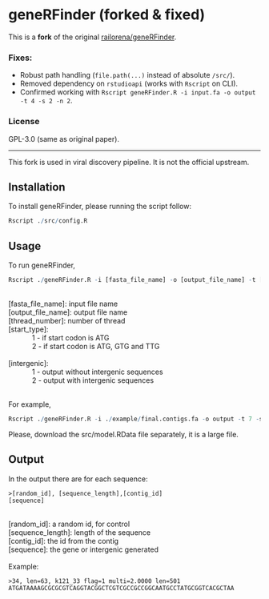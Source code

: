 # geneRFinder (forked & fixed)

This is a **fork** of the original [railorena/geneRFinder](https://github.com/railorena/geneRFinder).

### Fixes:
- Robust path handling (`file.path(...)` instead of absolute `/src/`).
- Removed dependency on `rstudioapi` (works with `Rscript` on CLI).
- Confirmed working with `Rscript geneRFinder.R -i input.fa -o output -t 4 -s 2 -n 2`.

### License
GPL-3.0 (same as original paper).

---

This fork is used in viral discovery pipeline. It is not the official upstream.


## Installation

To install geneRFinder, please running the script follow:
``` R
Rscript ./src/config.R
```

## Usage

To run geneRFinder, 
``` R
Rscript ./geneRFinder.R -i [fasta_file_name] -o [output_file_name] -t [thread_number] -s [start_type] -n [intergenic]
``` 

<br />
[fasta_file_name]: input file name

<br />
[output_file_name]: output file name

<br />
[thread_number]: number of thread

<br />
[start_type]: <br />
&nbsp;&nbsp;&nbsp;&nbsp;&nbsp;&nbsp;&nbsp;&nbsp;&nbsp;&nbsp;&nbsp;&nbsp;1 - if start codon is ATG <br />
&nbsp;&nbsp;&nbsp;&nbsp;&nbsp;&nbsp;&nbsp;&nbsp;&nbsp;&nbsp;&nbsp;&nbsp;2 - if start codon is ATG, GTG and TTG <br />

<br />
[intergenic]: <br />
&nbsp;&nbsp;&nbsp;&nbsp;&nbsp;&nbsp;&nbsp;&nbsp;&nbsp;&nbsp;&nbsp;&nbsp;1 - output without intergenic sequences <br />
&nbsp;&nbsp;&nbsp;&nbsp;&nbsp;&nbsp;&nbsp;&nbsp;&nbsp;&nbsp;&nbsp;&nbsp;2 - output with intergenic sequences <br />
<br />

For example,

``` R
Rscript ./geneRFinder.R -i ./example/final.contigs.fa -o output -t 7 -s 1 -n 1
``` 

Please, download the src/model.RData file separately, it is a large file.


## Output

In the output there are for each sequence:
```
>[random_id], [sequence_length],[contig_id]
[sequence]
```
<br />
[random_id]: a random id, for control

<br />
[sequence_length]: length of the sequence

<br />
[contig_id]: the id from the contig 

<br />
[sequence]: the gene or intergenic generated

<br />

<br />
Example:

```
>34, len=63, k121_33 flag=1 multi=2.0000 len=501
ATGATAAAAGCGCGCGTCAGGTACGGCTCGTCGCCGCCGGCAATGCCTATGCGGTCACGCTAA
```
